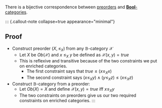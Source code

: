 There is a bijective correspondence between 
[preorders](/docs/math/defs/preorder.qmd) and 
[**Bool**-categories](/docs/math/examples/bool_category.qmd).

::: {.callout-note collapse=true appearance="minimal"}
## Proof
- Construct preorder $(X,\leq_X)$ from any $\mathbb{B}$-category $\mathcal{X}$
  - Let $X$ be $Ob(\mathcal{X})$ and $x\ \leq_X\ y$ be defined as 
    $\mathcal{X}(x,y)=true$
  - This is reflexive and transitive because of the two constraints we put on 
    enriched categories.
    - The first constraint says that $true \leq (x \leq_X x)$
    - The second constraint says 
      $(x \leq_X y) \land (y \leq_X z) \leq (x \leq_X z)$
- Construct $\mathbb{B}$-category from a preorder:
    - Let $Ob(X)=X$ and define $\mathcal{X}(x,y)=true$ iff $x \leq_X y$
    - The two constraints on preorders give us our two required constraints on 
      enriched categories.
:::